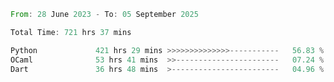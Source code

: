 <!--START_SECTION:waka-->

```rust
From: 28 June 2023 - To: 05 September 2025

Total Time: 721 hrs 37 mins

Python             421 hrs 29 mins >>>>>>>>>>>>>>-----------   56.83 %
OCaml              53 hrs 41 mins  >>-----------------------   07.24 %
Dart               36 hrs 48 mins  >------------------------   04.96 %
```

<!--END_SECTION:waka-->
